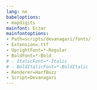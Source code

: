 ```yaml
---
lang: ne
babeloptions:
- mapdigits
mainfont: Eczar
mainfontoptions:
- Path=scripts/devanagari/fonts/
- Extension=.ttf
- UprightFont=*-Regular
- BoldFont=*-Bold
# - ItalicFont=*-Italic
# - BoldItalicFont=*-BoldItalic
- Renderer=HarfBuzz
- Script=Devanagari 
---
```


